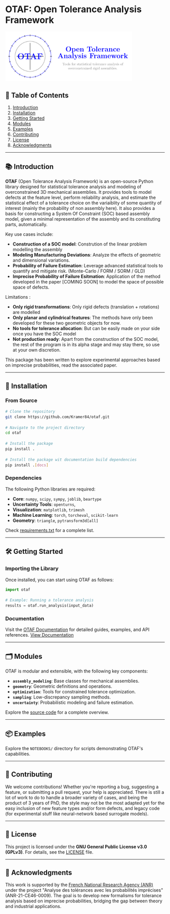 # OTAF: Open Tolerance Analysis Framework

<div align="left">
    <img src="logo/logo.png" alt="OTAF Logo" width="400px">
</div>

## 📖 Table of Contents
1. [Introduction](#introduction)
2. [Installation](#installation)
3. [Getting Started](#getting-started)
4. [Modules](#modules)
5. [Examples](#examples)
6. [Contributing](#contributing)
7. [License](#license)
8. [Acknowledgments](#acknowledgments)

---

## 📚 Introduction

**OTAF** (Open Tolerance Analysis Framework) is an open-source Python library designed for statistical tolerance analysis and modeling of overconstrained 3D mechanical assemblies. It provides tools to model defects at the feature level, perform reliability analysis, and estimate the statistical effect of a tolerance choice on the variaiblity of some quantity of interest (mainly the probability of non assembly here). It also provides a basis for constructing a System Of Constraint (SOC) based assembly model, given a minimal representation of the assembly and its constituting parts, automatically.

Key use cases include:
- **Construction of a SOC model**: Constrution of the linear problem modelling the assembly
- **Modeling Manufacturing Deviations**: Analyze the effects of geometric and dimensional variations.
- **Probability of Failure Estimation**: Leverage advanced statistical tools to quantify and mitigate risk. (Monte-Carlo / FORM / SORM / GLD)
- **Imprecise Probability of Failure Esitmation**: Application of the method developed in the paper [COMING SOON] to model the space of possible space of defects.

Limitations :
- **Only rigid transformations**: Only rigid defects (translation + rotations) are modelled
- **Only planar and cylindrical features**: The methods have only been developed for these two geometric objects for now.
- **No tools for tolerance allocation**: But can be easily made on your side once you have the SOC model
- **Not production ready**: Apart from the construction of the SOC model, the rest of the program is in its alpha stage and may stay there, so use at your own discretion.

This package has been written to explore experimental approaches based on imprecise probabilities, read the associated paper. 

---

## 🚀 Installation

### From Source
```bash
# Clone the repository
git clone https://github.com/Kramer84/otaf.git

# Navigate to the project directory
cd otaf

# Install the package
pip install .

# Install the package wit documentation build dependencies
pip install .[docs]
```

### Dependencies
The following Python libraries are required:
- **Core**: `numpy`, `scipy`, `sympy`, `joblib`, `beartype`
- **Uncertainty Tools**: `openturns`,
- **Visualization**: `matplotlib`, `trimesh`
- **Machine Learning**: `torch`, `torcheval`, `scikit-learn`
- **Geometry**: `triangle`, `pytransform3d[all]`

Check [requirements.txt](requirements.txt) for a complete list.

---

## 🛠️ Getting Started

### Importing the Library
Once installed, you can start using OTAF as follows:
```python
import otaf

# Example: Running a tolerance analysis
results = otaf.run_analysis(input_data)
```

### Documentation
Visit the [OTAF Documentation](https://github.com/Kramer84/otaf/wiki) for detailed guides, examples, and API references.
[View Documentation](https://kramer84.github.io/otaf/)

---

## 🗂️ Modules

OTAF is modular and extensible, with the following key components:

- **`assembly_modeling`**: Base classes for mechanical assemblies.
- **`geometry`**: Geometric definitions and operations.
- **`optimization`**: Tools for constrained tolerance optimization.
- **`sampling`**: Low-discrepancy sampling methods.
- **`uncertainty`**: Probabilistic modeling and failure estimation.

Explore the [source code](https://github.com/Kramer84/otaf/src/otaf/) for a complete overview.

---

## 📦 Examples

Explore the `NOTEBOOKS/` directory for scripts demonstrating OTAF's capabilities.

---

## 🤝 Contributing

We welcome contributions! Whether you're reporting a bug, suggesting a feature, or submitting a pull request, your help is appreciated. There is still a lot of work to do to handle a broader variety of cases, and being the product of 3 years of PhD, the style may not be the most adapted yet for the easy inclusion of new feature types and/or form defects, and legacy code (for experimental stuff like neural-network based surrogate models).

---

## 📜 License

This project is licensed under the **GNU General Public License v3.0 (GPLv3)**. For details, see the [LICENSE](https://github.com/Kramer84/otaf/blob/main/LICENSE) file.

---

## 🌟 Acknowledgments

This work is supported by the [French National Research Agency (ANR)](https://anr.fr/Projet-ANR-21-CE46-0009) under the project "Analyse des tolérances avec les probabilités imprécises" (ANR-21-CE46-0009). The goal is to develop new formalisms for tolerance analysis based on imprecise probabilities, bridging the gap between theory and industrial applications.
